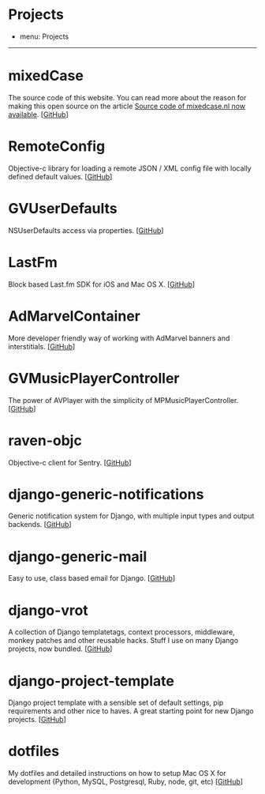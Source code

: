# Projects
- menu: Projects
---------------------

# mixedCase
The source code of this website. You can read more about the reason for making this open source on the article [Source code of mixedcase.nl now available](http://www.mixedcase.nl/articles/2010/11/13/source-code-mixedcasenl-now-available/).  [[GitHub](https://github.com/kevinrenskers/mixedcase.nl)]

# RemoteConfig
Objective-c library for loading a remote JSON / XML config file with locally defined default values. [[GitHub](https://github.com/gangverk/RemoteConfig)]

# GVUserDefaults
NSUserDefaults access via properties. [[GitHub](https://github.com/gangverk/GVUserDefaults)]

# LastFm
Block based Last.fm SDK for iOS and Mac OS X. [[GitHub](https://github.com/gangverk/LastFm)]

# AdMarvelContainer
More developer friendly way of working with AdMarvel banners and interstitials. [[GitHub](https://github.com/gangverk/AdMarvelContainer)]

# GVMusicPlayerController
The power of AVPlayer with the simplicity of MPMusicPlayerController. [[GitHub](https://github.com/gangverk/GVMusicPlayerController)]

# raven-objc
Objective-c client for Sentry. [[GitHub](https://github.com/kevinrenskers/raven-objc)]

# django-generic-notifications
Generic notification system for Django, with multiple input types and output backends. [[GitHub](https://github.com/kevinrenskers/django-generic-notifications)]

# django-generic-mail
Easy to use, class based email for Django. [[GitHub](https://github.com/kevinrenskers/django-generic-mail)]

# django-vrot
A collection of Django templatetags, context processors, middleware, monkey patches and other reusable hacks. Stuff I use on many Django projects, now bundled. [[GitHub](https://github.com/kevinrenskers/django-vrot)]

# django-project-template
Django project template with a sensible set of default settings, pip requirements and other nice to haves. A great starting point for new Django projects. [[GitHub](https://github.com/kevinrenskers/django-project-template)]

# dotfiles
My dotfiles and detailed instructions on how to setup Mac OS X for development (Python, MySQL, Postgresql, Ruby, node, git, etc) [[GitHub](https://github.com/kevinrenskers/dotfiles)]
